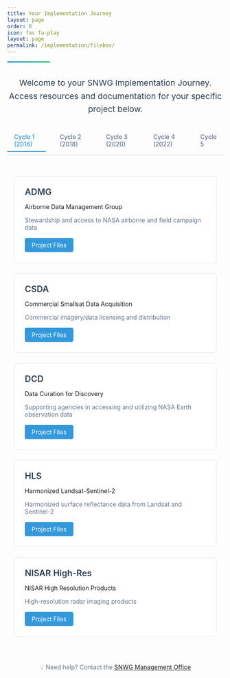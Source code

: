 ```yaml
---
title: Your Implementation Journey
layout: page
order: 6
icon: fas fa-play
layout: page
permalink: /implementation/filebox/
---
```


<div class="header-line"></div>

<div class="intro-section">
  <p class="lead-text">Welcome to your SNWG Implementation Journey. Access resources and documentation for your specific project below.</p>
</div>

<div class="cycle-tabs">
  <input type="radio" id="cycle1" name="cycles" checked>
  <input type="radio" id="cycle2" name="cycles">
  <input type="radio" id="cycle3" name="cycles">
  <input type="radio" id="cycle4" name="cycles">
  <input type="radio" id="cycle5" name="cycles">
  
  <div class="tab-labels">
    <label for="cycle1">Cycle 1 (2016)</label>
    <label for="cycle2">Cycle 2 (2018)</label>
    <label for="cycle3">Cycle 3 (2020)</label>
    <label for="cycle4">Cycle 4 (2022)</label>
    <label for="cycle5">Cycle 5</label>
  </div>

  <div class="projects-container">
    <!-- Cycle 1 Projects -->
    <div class="project-grid">
      <!-- ADMG -->
      <div class="project-card">
        <div class="project-header">
          <h3>ADMG</h3>
          <!--<div class="thematic-flags">
            <span class="flag" data-tooltip="Earth Surface & Interior">
              <i class="fas fa-mountain"></i>
            </span>
            <span class="flag" data-tooltip="Water & Energy Cycle">
              <i class="fas fa-tint"></i>
            </span>
            <span class="flag" data-tooltip="Land Cover/Land Use Change">
              <i class="fas fa-tree"></i>
            </span>
            <span class="flag" data-tooltip="Weather & Atmospheric Dynamics">
              <i class="fas fa-cloud"></i>
            </span>
            <span class="flag" data-tooltip="Ocean & Cryosphere">
              <i class="fas fa-water"></i>
            </span>
            <span class="flag" data-tooltip="Atmospheric Composition">
              <i class="fas fa-wind"></i>
            </span>
            <span class="flag" data-tooltip="Carbon Cycle & Ecosystems">
              <i class="fas fa-leaf"></i>
            </span>
          </div> -->
        </div>
        <p>Airborne Data Management Group</p>
        <p class="project-description">Stewardship and access to NASA airborne and field campaign data</p>
        <div class="project-links">
          <a href="https://github.com/orgs/NASA-IMPACT/projects/140/views/1" target="_blank" class="resource-link">Project Files</a>
        </div>
      </div>
      <!-- CSDA -->
      <div class="project-card">
        <div class="project-header">
          <h3>CSDA</h3>
        </div>
        <p>Commercial Smallsat Data Acquisition</p>
        <p class="project-description">Commercial imagery/data licensing and distribution</p>
        <div class="project-links">
          <a href="https://github.com/orgs/NASA-IMPACT/projects/140/views/1" target="_blank" class="resource-link">Project Files</a>
        </div>
      </div>
      <!-- DCD -->
      <div class="project-card">
        <div class="project-header">
          <h3>DCD</h3>
        </div>
        <p>Data Curation for Discovery</p>
        <p class="project-description">Supporting agencies in accessing and utilizing NASA Earth observation data</p>
        <div class="project-links">
          <a href="https://github.com/orgs/NASA-IMPACT/projects/140/views/1" target="_blank" class="resource-link">Project Files</a>
        </div>
      </div>
      <!-- HLS -->
      <div class="project-card">
        <div class="project-header">
          <h3>HLS</h3>
        </div>
        <p>Harmonized Landsat-Sentinel-2</p>
        <p class="project-description">Harmonized surface reflectance data from Landsat and Sentinel-2</p>
        <div class="project-links">
          <a href="https://github.com/orgs/NASA-IMPACT/projects/140/views/1" target="_blank" class="resource-link">Project Files</a>
        </div>
      </div>
      <!-- NISAR High-Res -->
      <div class="project-card">
        <div class="project-header">
          <h3>NISAR High-Res</h3>
        </div>
        <p>NISAR High Resolution Products</p>
        <p class="project-description">High-resolution radar imaging products</p>
        <div class="project-links">
          <a href="https://github.com/orgs/NASA-IMPACT/projects/140/views/1" target="_blank" class="resource-link">Project Files</a>
        </div>
      </div>
    </div>
    <!-- Cycle 2 Projects -->
    <div class="project-grid">
      <!-- AC-GEOS -->
      <div class="project-card">
        <div class="project-header">
          <h3>AC-GEOS</h3>
        </div>
        <p>Atmospheric Composition using GEOS</p>
        <p class="project-description">Atmospheric composition reanalysis using GEOS-5</p>
        <div class="project-links">
          <a href="https://github.com/orgs/NASA-IMPACT/projects/140/views/1" target="_blank" class="resource-link">Project Files</a>
        </div>
      </div>
      <!-- Freeboard & Ice -->
      <div class="project-card">
        <div class="project-header">
          <h3>ICESat-2</h3>
        </div>
        <p>Freeboard & Ice Thickness Products</p>
        <p class="project-description">Low latency products over Great Lakes region</p>
        <div class="project-links">
          <a href="https://github.com/orgs/NASA-IMPACT/projects/140/views/1" target="_blank" class="resource-link">Project Files</a>
        </div>
      </div>
      <!-- Internet of Animals -->
      <div class="project-card">
        <div class="project-header">
          <h3>Internet of Animals</h3>
        </div>
        <p>ICARUS Animal Tracking System</p>
        <p class="project-description">Miniaturized animal tracking technology</p>
        <div class="project-links">
          <a href="https://github.com/orgs/NASA-IMPACT/projects/140/views/1" target="_blank" class="resource-link">Project Files</a>
        </div>
      </div>
      <!-- NISAR SM -->
      <div class="project-card">
        <div class="project-header">
          <h3>NISAR SM</h3>
        </div>
        <p>NISAR Soil Moisture</p>
        <p class="project-description">High-resolution soil moisture measurements</p>
        <div class="project-links">
          <a href="https://github.com/orgs/NASA-IMPACT/projects/140/views/1" target="_blank" class="resource-link">Project Files</a>
        </div>
      </div>
      <!-- OPERA -->
      <div class="project-card">
        <div class="project-header">
          <h3>OPERA</h3>
        </div>
        <p>OPERA Suite (DSWX, DIST, DISP)</p>
        <p class="project-description">Comprehensive remote sensing analysis products</p>
        <div class="project-links">
          <a href="https://github.com/orgs/NASA-IMPACT/projects/140/views/1" target="_blank" class="resource-link">Project Files</a>
        </div>
      </div>
      <!-- Radiation & Clouds -->
      <div class="project-card">
        <div class="project-header">
          <h3>Radiation & Clouds</h3>
        </div>
        <p>SatCorps Cloud Analysis</p>
        <p class="project-description">Cloud and radiation data products</p>
        <div class="project-links">
          <a href="https://github.com/orgs/NASA-IMPACT/projects/140/views/1" target="_blank" class="resource-link">Project Files</a>
        </div>
      </div>
      <!-- Water Quality -->
      <div class="project-card">
        <div class="project-header">
          <h3>Water Quality</h3>
        </div>
        <p>Water Quality Products</p>
        <p class="project-description">Ocean and inland water quality monitoring</p>
        <div class="project-links">
          <a href="https://github.com/orgs/NASA-IMPACT/projects/140/views/1" target="_blank" class="resource-link">Project Files</a>
        </div>
      </div>
    </div>
    <!-- Cycle 3 Projects -->
    <div class="project-grid">
      <!-- Air Quality -->
      <div class="project-card">
        <div class="project-header">
          <h3>Air Quality</h3>
        </div>
        <p>Air Quality Monitoring Network</p>
        <p class="project-description">Extended Pandora air quality sensor network</p>
        <div class="project-links">
          <a href="https://github.com/orgs/NASA-IMPACT/projects/140/views/1" target="_blank" class="resource-link">Project Files</a>
        </div>
      </div>
      <!-- EarthDEM 2.0 -->
      <div class="project-card">
        <div class="project-header">
          <h3>EarthDEM 2.0</h3>
        </div>
        <p>Global Digital Elevation Model</p>
        <p class="project-description">High-resolution elevation data products</p>
        <div class="project-links">
          <a href="https://github.com/orgs/NASA-IMPACT/projects/140/views/1" target="_blank" class="resource-link">Project Files</a>
        </div>
      </div>
      <!-- PBL -->
      <div class="project-card">
        <div class="project-header">
          <h3>PBL</h3>
        </div>
        <p>Planetary Boundary Layer Products</p>
        <p class="project-description">Merged GNSS-RO/Atmospheric measurements</p>
        <div class="project-links">
          <a href="https://github.com/orgs/NASA-IMPACT/projects/140/views/1" target="_blank" class="resource-link">Project Files</a>
        </div>
      </div>
      <!-- Sea Ice -->
      <div class="project-card">
        <div class="project-header">
          <h3>Sea Ice</h3>
        </div>
        <p>Sea Ice from Sea Surface Salinity</p>
        <p class="project-description">Enhanced sea surface salinity products</p>
        <div class="project-links">
          <a href="https://github.com/orgs/NASA-IMPACT/projects/140/views/1" target="_blank" class="resource-link">Project Files</a>
        </div>
      </div>
      <!-- TEMPO NRT -->
      <div class="project-card">
        <div class="project-header">
          <h3>TEMPO NRT</h3>
        </div>
        <p>TEMPO/GOES Near Real-Time Products</p>
        <p class="project-description">Near real-time atmospheric measurements</p>
        <div class="project-links">
          <a href="https://github.com/orgs/NASA-IMPACT/projects/140/views/1" target="_blank" class="resource-link">Project Files</a>
        </div>
      </div>
      <!-- HLS-VI -->
      <div class="project-card">
        <div class="project-header">
          <h3>HLS-VI</h3>
        </div>
        <p>Global HLS-Derived Vegetation Indices</p>
        <p class="project-description">Vegetation index products from HLS data</p>
        <div class="project-links">
          <a href="https://github.com/orgs/NASA-IMPACT/projects/140/views/1" target="_blank" class="resource-link">Project Files</a>
        </div>
      </div>
    </div>
    <!-- Cycle 4 Projects -->
    <div class="project-grid">
      <!-- ARSET -->
      <div class="project-card">
        <div class="project-header">
          <h3>ARSET</h3>
          <div class="thematic-flags">
            <span class="flag" data-tooltip="Infrastructure Products">
              <i class="fas fa-building"></i>
            </span>
          </div>
        </div>
        <p>Applied Remote Sensing Training</p>
        <p class="project-description">Targeted remote sensing training program</p>
        <div class="project-links">
          <a href="https://github.com/orgs/NASA-IMPACT/projects/140/views/1" target="_blank" class="resource-link">Project Files</a>
        </div>
      </div>
      <!-- GABAN -->
      <div class="project-card">
        <div class="project-header">
          <h3>GABAN</h3>
        </div>
        <p>Global Algal Blooms Assessment Network</p>
        <p class="project-description">Algal bloom monitoring and assessment</p>
        <div class="project-links">
          <a href="https://github.com/orgs/NASA-IMPACT/projects/140/views/1" target="_blank" class="resource-link">Project Files</a>
        </div>
      </div>
      <!-- HLS-LL -->
      <div class="project-card">
        <div class="project-header">
          <h3>HLS-LL</h3>
        </div>
        <p>HLS Low Latency</p>
        <p class="project-description">Reduced latency HLS data products</p>
        <div class="project-links">
          <a href="https://github.com/orgs/NASA-IMPACT/projects/140/views/1" target="_blank" class="resource-link">Project Files</a>
        </div>
      </div>
      <!-- Ocean Winds -->
      <div class="project-card">
        <div class="project-header">
          <h3>Ocean Winds</h3>
        </div>
        <p>Ocean Surface Winds</p>
        <p class="project-description">Multi-sensor ocean wind measurements</p>
        <div class="project-links">
          <a href="https://github.com/orgs/NASA-IMPACT/projects/140/views/1" target="_blank" class="resource-link">Project Files</a>
        </div>
      </div>
      <!-- TEMPO Enhanced -->
      <div class="project-card">
        <div class="project-header">
          <h3>TEMPO Enhanced</h3>
        </div>
        <p>TEMPO Enhanced Products</p>
        <p class="project-description">Extended TEMPO atmospheric measurements</p>
        <div class="project-links">
          <a href="https://github.com/orgs/NASA-IMPACT/projects/140/views/1" target="_blank" class="resource-link">Project Files</a>
        </div>
      </div> <!-- Closing project-card div -->
      <!-- VLM -->
      <div class="project-card">
        <div class="project-header">
          <h3>VLM</h3>
        </div>
        <p>Vertical Land Motion</p>
        <p class="project-description">Land surface elevation change monitoring</p>
        <div class="project-links">
          <a href="https://github.com/orgs/NASA-IMPACT/projects/140/views/1" target="_blank" class="resource-link">Project Files</a>
        </div>
      </div> <!-- Closing project-card div -->
    </div> <!-- Closing project-grid div -->
    <!-- Cycle 5 Projects -->
    <div class="project-grid">
      <!-- C5 -->
      <div class="project-card">
        <div class="project-header">
          <h3>C5</h3>
          <div class="thematic-flags">
            <!-- To be determined -->
          </div>
        </div>
        <p>Cycle 5 Projects</p>
        <p class="project-description">Future cycle projects</p>
        <div class="project-links">
          <a href="https://github.com/orgs/NASA-IMPACT/projects/140/views/1" target="_blank" class="resource-link">Project Files</a>
        </div>
      </div> <!-- Closing project-card div -->
    </div> <!-- Closing project-grid div -->
  </div>
<div>

<style>
/* Base styles */  
.header-line {  
    height: 3px;  
    background: linear-gradient(to right, #3498db, #2ecc71);  
    margin-top: 0.5rem;  
    border-radius: 2px;  
    width: 100px;  
}

.intro-section {  
    max-width: 800px;  
    margin: 2rem auto;  
    text-align: center;  
}

.lead-text {  
    font-size: 1.2rem;  
    color: #2c3e50;  
    line-height: 1.6;  
}

/* Tabs */  
.cycle-tabs {  
    margin: 2rem 0;  
}

.cycle-tabs input[type="radio"] {  
    display: none;  
}

.tab-labels {  
    display: flex;  
    gap: 1rem;  
    margin-bottom: 2rem;  
    border-bottom: 2px solid #e5e7eb;  
    padding-bottom: 0.5rem;  
}

.tab-labels label {  
    padding: 0.5rem 1rem;  
    cursor: pointer;  
    color: #64748b;  
    transition: all 0.3s ease;  
    font-weight: 500;  
}

.tab-labels label:hover {  
    color: #3498db;  
}

#cycle1:checked ~ .tab-labels label[for="cycle1"],  
#cycle2:checked ~ .tab-labels label[for="cycle2"],  
#cycle3:checked ~ .tab-labels label[for="cycle3"],  
#cycle4:checked ~ .tab-labels label[for="cycle4"],  
#cycle5:checked ~ .tab-labels label[for="cycle5"] {  
    color: #3498db;  
    border-bottom: 2px solid #3498db;  
    margin-bottom: -2px;  
}

/* Project Grid */  
.project-grid {  
    display: grid;  
    grid-template-columns: repeat(auto-fill, minmax(300px, 1fr));  
    gap: 1.5rem;  
    display: none;  
    padding: 1rem;  
}

#cycle1:checked ~ .projects-container .project-grid:nth-of-type(1),  
#cycle2:checked ~ .projects-container .project-grid:nth-of-type(2),  
#cycle3:checked ~ .projects-container .project-grid:nth-of-type(3),  
#cycle4:checked ~ .projects-container .project-grid:nth-of-type(4),  
#cycle5:checked ~ .projects-container .project-grid:nth-of-type(5) {  
    display: grid;  
}

/* Project Cards */  
.project-card {  
    background: white;  
    border: 1px solid #e5e7eb;  
    border-radius: 8px;  
    padding: 1.5rem;  
    transition: all 0.3s ease;  
}

.project-card:hover {  
    transform: translateY(-2px);  
    box-shadow: 0 4px 8px rgba(0, 0, 0, 0.1);  
}

.project-header {  
    display: flex;  
    justify-content: space-between;  
    align-items: flex-start;  
    margin-bottom: 0.5rem;  
}

.project-header h3 {  
    margin: 0;  
    color: #2c3e50;  
    font-size: 1.25rem;  
    font-weight: 600;  
}


/* Description */  
.project-description {  
    color: #64748b;  
    font-size: 0.875rem;  
    margin: 0.5rem 0;  
    flex-grow: 1;  
}

/* Links */  
.project-links {  
    margin-top: 1rem;  
}

.resource-link {  
    display: inline-block;  
    padding: 0.5rem 1rem;  
    background: #3498db;  
    color: white;  
    text-decoration: none;  
    border-radius: 4px;  
    font-size: 0.875rem;  
    transition: background 0.2s ease;  
}

.resource-link:hover {  
    background: #2980b9;  
}

/* Responsive */  
@media (max-width: 768px) {  
    .tab-labels {  
        flex-wrap: wrap;  
        gap: 0.5rem;  
    }  
     
    .tab-labels label {  
        flex: 1;  
        text-align: center;  
        font-size: 0.875rem;  
        padding: 0.5rem;  
    }  
     
    .project-grid {  
        grid-template-columns: 1fr;  
        padding: 0.5rem;  
    }  
     
    .project-header h3 {  
        font-size: 1.125rem;  
    }

    .thematic-flags {  
        max-width: 50%;  
    }

    .flag {  
        height: 20px;  
        width: 14px;  
    }

    .flag i {  
        font-size: 9px;  
    }  
}

/* Print Styles */  
@media print {  
    .project-card {  
        break-inside: avoid;  
        page-break-inside: avoid;  
    }  
     
    .resource-link {  
        border: 1px solid #3498db;  
        color: #3498db;  
        background: none;  
    }  
}
</style>
<script>
document.addEventListener('DOMContentLoaded', function() {
    // Smooth scrolling
    document.querySelectorAll('a[href^="#"]').forEach(anchor => {
        anchor.addEventListener('click', function (e) {
            e.preventDefault();
            document.querySelector(this.getAttribute('href')).scrollIntoView({
                behavior: 'smooth'
            });
        });
    });
});
</script>

<!--Image credit-->
<div class="credits" style="text-align: center; padding-top: 2rem; color: #64748b; font-size: 0.875rem;">
  <p>💡 Need help? Contact the <a href="mailto:info@snwg-impact.net">SNWG Management Office</a></p>
</div>

